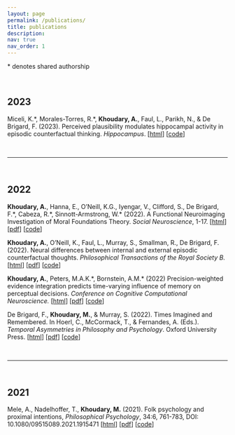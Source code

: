 ```yaml
---
layout: page
permalink: /publications/
title: publications
description:
nav: true
nav_order: 1
---
```


\* denotes shared authorship

<br>

## 2023

Miceli, K.\*, Morales-Torres, R.\*, **Khoudary, A.**, Faul, L., Parikh, N., & De Brigard, F. (2023). Perceived
plausibility modulates hippocampal activity in episodic counterfactual thinking. *Hippocampus*. [[html](https://onlinelibrary.wiley.com/doi/10.1002/hipo.23583)] [[code](https://github.com/IMC-Lab/HippModCFT)]

<br>

---

<br>

## 2022

**Khoudary, A.**, Hanna, E., O’Neill, K.G., Iyengar, V., Clifford, S., De Brigard, F.\*, Cabeza, R.\*, Sinnott-Armstrong, W.\* (2022). A Functional Neuroimaging Investigation of Moral Foundations Theory. *Social Neuroscience*, 1-17. [[html](https://www.tandfonline.com/doi/full/10.1080/17470919.2022.2148737)] [[pdf](../assets/pdf/publications/2022_khoiccdbsa_socneuro.pdf)] [[code](https://github.com/IMC-Lab/mft_memory)]

**Khoudary, A.**, O’Neill, K., Faul, L., Murray, S., Smallman, R., De Brigard, F. (2022). Neural differences between internal and external episodic counterfactual thoughts. *Philosophical Transactions of the Royal Society B.* [[html](https://royalsocietypublishing.org/doi/10.1098/rstb.2021.0337)] [[pdf](../assets/pdf/publications/2022_kofmsdb_philtransb.pdf)] [[code](https://github.com/IMC-Lab/conCFT)]

**Khoudary, A.**, Peters, M.A.K.\*, Bornstein, A.M.\* (2022) Precision-weighted evidence integration predicts time-varying influence of memory on perceptual decisions. *Conference on Cognitive Computational Neuroscience.* [[html](https://2022.ccneuro.org/view_paper.php?PaperNum=1292)] [[pdf](../assets/pdf/publications/2022_kpb_ccn.pdf)] [[code](https://github.com/ari-khoudary/time-varying-precision-weighted-msddm)]

De Brigard, F., **Khoudary, M.**, & Murray, S. (2022). Times Imagined and Remembered. In Hoerl, C., McCormack, T., & Fernandes, A. (Eds.). *Temporal Asymmetries in Philosophy and Psychology*. Oxford University Press. [[html](https://books.google.com/books?hl=en&lr=&id=0iNeEAAAQBAJ&oi=fnd&pg=PA272&ots=IbqyDsw25W&sig=wNheiKgxgQ_a4QpZQT-0EANCIpw#v=onepage&q&f=false)] [[pdf](../assets/pdf/publications/2022_dbkm_tempasym.pdf)] [[code](https://github.com/IMC-Lab/MemTime)]

<br>

---

<br>

## 2021

Mele, A., Nadelhoffer, T., **Khoudary, M.** (2021). Folk psychology and proximal intentions, *Philosophical Psychology*, 34:6, 761-783, DOI: 10.1080/09515089.2021.1915471 [[html](https://www.tandfonline.com/doi/full/10.1080/09515089.2021.1915471)] [[pdf](../assets/pdf/publications/2021_mnk_philpsych.pdf)] [[code](https://github.com/ari-khoudary/folk-psych-proximal-intentions)]
